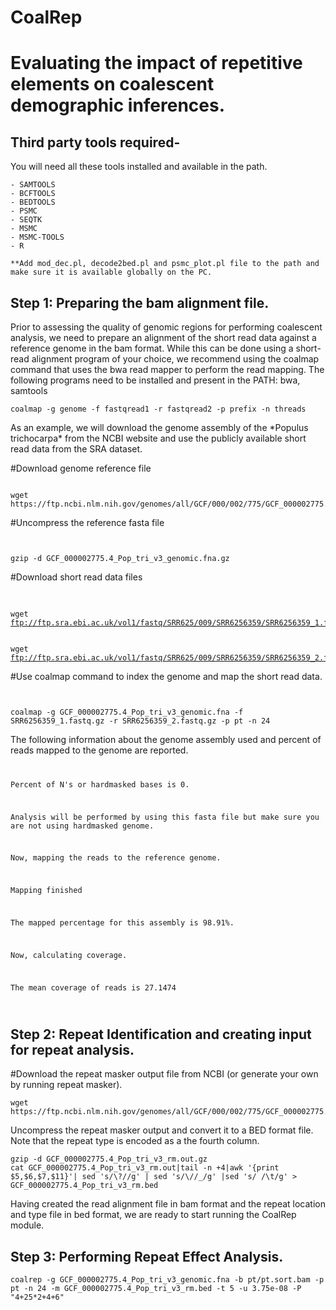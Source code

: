 # CoalRep
<h1> Evaluating the impact of repetitive elements on coalescent demographic inferences. </h1>

<h2> Third party tools required- </h2>
You will need all these tools installed and available in the path.
<pre><code>- SAMTOOLS
- BCFTOOLS
- BEDTOOLS
- PSMC
- SEQTK
- MSMC 
- MSMC-TOOLS
- R</pre></code>

<pre><code>**Add mod_dec.pl, decode2bed.pl and psmc_plot.pl file to the path and make sure it is available globally on the PC.</pre></code>
<h2>Step 1: Preparing the bam alignment file.</h2>
<p>Prior to assessing the quality of genomic regions for performing coalescent analysis, we need to prepare an alignment of the short read data against a reference genome in the bam format. While this can be done using a short-read alignment program of your choice, we recommend using the coalmap command that uses the bwa read mapper to perform the read mapping. The following programs need to be installed and present in the PATH: bwa, samtools</p>
<pre><code>coalmap -g genome -f fastqread1 -r fastqread2 -p prefix -n threads</code></pre>

<p>As an example, we will download the genome assembly of the *Populus trichocarpa* from the NCBI website and use the publicly available short read data from the SRA dataset.</p>
<p>#Download genome reference file<pre><code><br />wget https://ftp.ncbi.nlm.nih.gov/genomes/all/GCF/000/002/775/GCF_000002775.4_Pop_tri_v3/GCF_000002775.4_Pop_tri_v3_genomic.fna.gz </code></pre>
<p>#Uncompress the reference fasta file<pre><code><br />
gzip -d GCF_000002775.4_Pop_tri_v3_genomic.fna.gz</code></pre></p>

<p>#Download short read data files<pre> 
<code><br />wget <a href="ftp://ftp.sra.ebi.ac.uk/vol1/fastq/SRR625/009/SRR6256359/SRR6256359_1.fastq.gz">ftp://ftp.sra.ebi.ac.uk/vol1/fastq/SRR625/009/SRR6256359/SRR6256359_1.fastq.gz</a></code></pre></p>
<pre>
<code><br />wget <a href="ftp://ftp.sra.ebi.ac.uk/vol1/fastq/SRR625/009/SRR6256359/SRR6256359_2.fastq.gz">ftp://ftp.sra.ebi.ac.uk/vol1/fastq/SRR625/009/SRR6256359/SRR6256359_2.fastq.gz</a></code></pre></p>
<p>#Use coalmap command to index the genome and map the short read data.<pre>
<code><br />
coalmap -g GCF_000002775.4_Pop_tri_v3_genomic.fna -f SRR6256359_1.fastq.gz -r SRR6256359_2.fastq.gz -p pt -n 24
</code></pre></p>

The following information about the genome assembly used and percent of reads mapped to the genome are reported.
<code>
<p>Percent of N's or hardmasked bases is 0.</p>
<p>Analysis will be performed by using this fasta file but make sure you are not using hardmasked genome.<p>
<p>Now, mapping the reads to the reference genome.</p>
<p>Mapping finished</p>
<p>The mapped percentage for this assembly is 98.91%.</p>
<p>Now, calculating coverage.</p>
<p>The mean coverage of reads is 27.1474</p>
</code>
<h2>Step 2: Repeat Identification and creating input for repeat analysis. </h2>

#Download the repeat masker output file from NCBI (or generate your own by running repeat masker).

<pre><code>wget https://ftp.ncbi.nlm.nih.gov/genomes/all/GCF/000/002/775/GCF_000002775.4_Pop_tri_v3/GCF_000002775.4_Pop_tri_v3_rm.out.gz</code></pre>
Uncompress the repeat masker output and convert it to a BED format file. Note that the repeat type is encoded as a the fourth column.
<pre><code>gzip -d GCF_000002775.4_Pop_tri_v3_rm.out.gz
cat GCF_000002775.4_Pop_tri_v3_rm.out|tail -n +4|awk '{print $5,$6,$7,$11}'| sed 's/\?//g' | sed 's/\//_/g' |sed 's/ /\t/g' > GCF_000002775.4_Pop_tri_v3_rm.bed
</code></pre>

Having created the read alignment file in bam format and the repeat location and type file in bed format, we are ready to start running the CoalRep module.

<h2>Step 3: Performing Repeat Effect Analysis. </h2>

<pre><code>coalrep -g GCF_000002775.4_Pop_tri_v3_genomic.fna -b pt/pt.sort.bam -p pt -n 24 -m GCF_000002775.4_Pop_tri_v3_rm.bed -t 5 -u 3.75e-08 -P "4+25*2+4+6"</code></pre>
